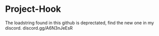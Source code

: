 # Project-Hook

The loadstring found in this github is deprectated, find the new one in my discord. discord.gg/A6N3nJeEsR
